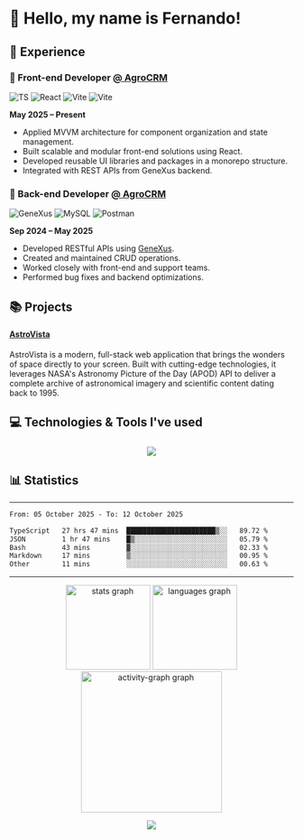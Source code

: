 <h1 align="left">👋 Hello, my name is Fernando!</h1>

###

<h2 align="left">💼 Experience</h2>

### 🎨 Front-end Developer [@ AgroCRM](https://agrocrm.com.br/)

<div>
    
![TS](https://img.shields.io/badge/-Typescript-587cc2)
![React](https://img.shields.io/badge/-React-95d9f7)
![Vite](https://img.shields.io/badge/-Vite-ac4ff3)
![Vite](https://img.shields.io/badge/-Next.js-black)

</div>

**May 2025 – Present**
- Applied MVVM architecture for component organization and state management.
- Built scalable and modular front-end solutions using React.
- Developed reusable UI libraries and packages in a monorepo structure.
- Integrated with REST APIs from GeneXus backend.

### 🚀 Back-end Developer [@ AgroCRM](https://agrocrm.com.br/)
<div>
    
![GeneXus](https://img.shields.io/badge/-GeneXus-blue)
![MySQL](https://img.shields.io/badge/-MySQL-white)
![Postman](https://img.shields.io/badge/-Postman-orange)
</div>

**Sep 2024 – May 2025**
- Developed RESTful APIs using [GeneXus](https://www.genexus.com/pt/).
- Created and maintained CRUD operations.
- Worked closely with front-end and support teams.
- Performed bug fixes and backend optimizations.



<h2 align="left">📚 Projects</h2>

#### [AstroVista](https://astrovista.fernaandojr.dev/)

AstroVista is a modern, full-stack web application that brings the wonders of space directly to your screen. Built with cutting-edge technologies, it leverages NASA's Astronomy Picture of the Day (APOD) API to deliver a complete archive of astronomical imagery and scientific content dating back to 1995.

###

<h2 align="left">💻 Technologies & Tools I've used</h2>

###

<p align="center">
<img src="https://skills.syvixor.com/api/icons?i=c,html,css,js,nodejs,ts,react,vite,nextjs,tailwind,,mongodb,discordjs,mysql,github,git,npm,pnpm,yarn,prettier,eslint,storybook,mui,docker,java,vitest,vscode,intellij,clion,vercel,obs,obsidian,arc,postman,ps,vegaspro,element&radius=55&perline=15" />
</p>

###

###

<h2 align="left">📊 Statistics</h2>

---

<!--START_SECTION:waka-->

```txt
From: 05 October 2025 - To: 12 October 2025

TypeScript   27 hrs 47 mins  ██████████████████████▒░░   89.72 %
JSON         1 hr 47 mins    █▒░░░░░░░░░░░░░░░░░░░░░░░   05.79 %
Bash         43 mins         ▓░░░░░░░░░░░░░░░░░░░░░░░░   02.33 %
Markdown     17 mins         ▒░░░░░░░░░░░░░░░░░░░░░░░░   00.95 %
Other        11 mins         ░░░░░░░░░░░░░░░░░░░░░░░░░   00.63 %
```

<!--END_SECTION:waka-->

---

<div align="center">
  <img src="https://github-readme-stats.vercel.app/api?username=fernaandojr&hide_title=false&hide_rank=false&show_icons=true&include_all_commits=true&count_private=true&disable_animations=false&theme=dark&locale=en&hide_border=false&order=1" height="150" alt="stats graph"  />
  <img src="https://github-readme-stats.vercel.app/api/top-langs?username=fernaandojr&locale=en&hide_title=false&layout=compact&card_width=320&langs_count=5&theme=dark&hide_border=false&order=2&hide=CSS,hack,html" height="150" alt="languages graph"  />
  <img src="https://github-readme-activity-graph.vercel.app/graph?username=fernaandojr&radius=16&theme=tokyo-night&area=true&order=5&bg_color=151515&title_color=aeafb0&line=aeafb0&point=65d37e&area_color=878787&hide_title=false&custom_title=Contribution's%20Graph&hide_border=false&color=ffffff" height="250" alt="activity-graph graph"  />



![](https://komarev.com/ghpvc/?username=fernaandojr&color=grey&style=for-the-badge&abbreviated=true)

</div>
